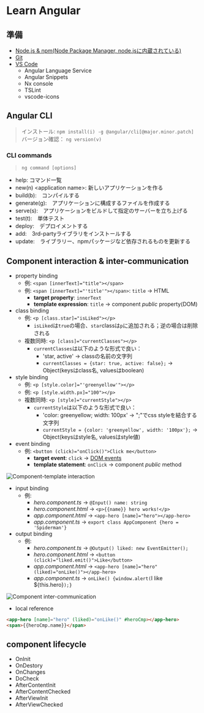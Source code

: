 # Learn Angular

## 準備

* [Node.js & npm(Node Package Manager, node.jsに内蔵されている)](https://nodejs.org/ja/)
* [Git](https://git-scm.com/downloads)
* [VS Code](https://code.visualstudio.com/download)
  * Angular Language Service
  * Angular Snippets
  * Nx console
  * TSLint
  * vscode-icons

## Angular CLI

> インストール: `npm install(i) -g @angular/cli[@major.minor.patch]`  
> バージョン確認： `ng version(v)`

### CLI commands

> `ng command [options]`

* help: コマンド一覧
* new(n) \<application name>: 新しいアプリケーションを作る
* build(b):　コンパイルする
* generate(g):　アプリケーションに構成するファイルを作成する
* serve(s):　アプリケーションをビルドして指定のサーバーを立ち上げる
* test(t):　単体テスト
* deploy:　デプロイメントする
* add:　3rd-partyライブラリをインストールする
* update:　ライブラリー、npmパッケージなど依存されるものを更新する

## Component interaction & inter-communication

* property binding
  * 例: `<span [innerText]="title"></span>`
  * 例: `<span [innerText]="'title'"></span>`: `title` -> HTML
    * **target property**: `innerText`
    * **template expression**: `title` -> component *public* property(DOM)
* class binding
  * 例: `<p [class.star]="isLiked"></p>`
    * `isLiked`は`true`の場合、`star`classは`p`に追加される；逆の場合は削除される
  * 複数同時: `<p [class]="currentClasses"></p>`
    * `currentClasses`は以下のような形式で良い：
      * 'star, active' -> classの名前の文字列
      * `currentClasses = {star: true, active: false};` -> Object(keysはclass名, valuesはboolean)
* style binding
  * 例: `<p [style.color]="'greenyellow'"></p>`
  * 例: `<p [style.width.px]="100"></p>`
  * 複数同時: `<p [style]="currentStyle"></p>`
    * `currentStyle`は以下のような形式で良い：
      * 'color: greenyellow; width: 100px' -> ";"でcss styleを結合する文字列
      * `currentStyle = {color: 'greenyellow', width: '100px'};` -> Object(keysはstyle名, valuesはstyle値)
* event binding
  * 例: `<button (click)="onClick()">Click me</button>`
    * **target event**: `click` -> [DOM events](https://developer.mozilla.org/ja/docs/Web/Events)
    * **template statement**: `onClick` -> component *public* method

![Component-template interaction](https://angular.io/generated/images/guide/architecture/component-databinding.png)

* input binding
  * 例:
    * *hero.component.ts* -> `@Input() name: string`
    * *hero.component.html* -> `<p>{{name}} hero works!</p>`
    * *app.component.html* -> `<app-hero [name]="hero"></app-hero>`
    * *app.component.ts* -> `export class AppComponent {hero = 'Spiderman'}`
* output binding
  * 例:
    * *hero.component.ts* -> `@Output() liked: new EventEmitter();`
    * *hero.component.html* -> `<button (click)="liked.emit()">Like</button>`
    * *app.component.html* -> `<app-hero [name]="hero" (liked)="onLike()"></app-hero>`
    * *app.component.ts* -> `onLike() {window.alert(`I like ${this.hero}`);}`

![Component inter-communication](https://www.infragistics.com/community/resized-image/__size/292x270/__key/communityserver-blogs-components-weblogfiles/dhananjay_5F00_kumar-componentcommunication/6507.img1.PNG)

* local reference

```html
<app-hero [name]="hero" (liked)="onLike()" #heroCmp></app-hero>
<span>{{heroCmp.name}}</span>
```

## component lifecycle

* OnInit
* OnDestory
* OnChanges
* DoCheck
* AfterContentInit
* AfterContentChecked
* AfterViewInit
* AfterViewChecked
